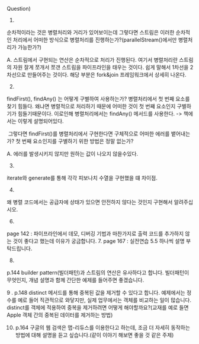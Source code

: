 Question)

1.
순차적이라는 것은 병렬처리와 거리가 있어보이는데 그렇다면 스트림은 이러한 순차적인 처리에서 어떠한 방식으로 병렬처리를 진행하는가?(parallelStream()에서만 병렬처리가 가능한가?)

 A. 스트림에서 구현되는 연산은 순차적으로 처리가 진행된다.
 여기서 병렬처리란 스트림의 자원 잘게 쪼개서 쪼갠 스트림을 파이프라인을 태우는 것이다.
 쉽게 말해서 1차선을 2차선으로 만들어주는 것이다. 해당 부분은 fork&join 프레임워크에서 상세히 나온다.


2.
findFirst(), findAny() 는 어떻게 구별하여 사용하는가?
병렬처리에서 첫 번째 요소를 찾기 힘들다. 왜냐면 병렬적으로 처리하기 때문에 어떠한 것이 첫 번쨰 요소인지 구별하기가 힘들기때문이다. 이로인해 병렬처리에서는 findAny() 메서드를 사용한다.
-> 책에서는 이렇게 설명되어있다.

​ 그렇다면 findFirst()를 병렬처리에서 구현한다면 구체적으로 어떠한 에러를 뱉어내는가? 첫 번째 요소인지를 구별하기 위한 방법은 정말 없는가?

A. 에러를 발생시키지 않지만 원하는 값이 나오지 않을수있다.

3.
 iterate와 generate를 통해 각각 피보나치 수열을 구현했을 떄 차이점.

4.
왜 병렬 코드에서는 공급자에 상태가 있으면 안전하지 않다는 것인지 구현해서 알려주십시오.

6.
 page 142 : 파이프라인에서 데모, 디버깅 기법과 마찬가지로 출력 코드를 추가하지 않는 것이 좋다고 했는데 이유가 궁금합니다.
7. 
page 167 : 실전연습 5.5 하나씩 설명 부탁드립니다.

8.
 p.144 builder pattern(빌더패턴)과 스트림의 연산은 유사하다고 합니다. 빌더패턴이 무엇인지, 개념 설명과 함께 간단한 예제를 들어주면 좋겠습니다.

9
. p.148 distinct 메서드를 통해 중복된 값을 제거할 수 있다고 합니다. 예제에서는 정수를 예로 들어 직관적으로 와닿지만, 실제 업무에서는 객체를 비교하는 일이 많습니다. distinct를 객체에 적용하여 중복을 제거하려면 어떻게 해야할까요?(교재를 예로 들면 Apple 객체 간의 중복된 데이터를 제거하는 방법)

10. p.164 구글의 웹 검색은 맵-리듀스를 이용한다고 하는데, 조금 더 자세히 동작하는 방법에 대해 설명을 듣고 싶습니다.(같이 이야기 해보면 좋을 것 같은 주제)